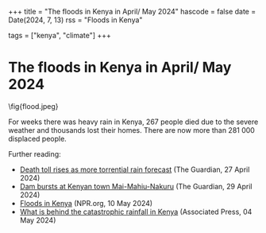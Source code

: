 +++
title = "The floods in Kenya in April/ May 2024"
hascode = false
date = Date(2024, 7, 13)
rss = "Floods in Kenya"

tags = ["kenya", "climate"]
+++


# The floods in Kenya in April/ May 2024

\fig{flood.jpeg}

For weeks there was heavy rain in Kenya, 267 people died due to the severe weather and thousands lost their homes. There are now more than 281 000 displaced people.

Further reading:
- [Death toll rises as more torrential rain forecast](https://www.theguardian.com/world/2024/apr/27/kenya-flood-death-toll-rises-as-more-torrential-rain-forecast) (The Guardian, 27 April 2024)
- [Dam bursts at Kenyan town Mai-Mahiu-Nakuru](https://www.theguardian.com/world/2024/apr/29/dam-burst-kenyan-town-mai-mahiu-nakuru) (The Guardian, 29 April 2024)
- [Floods in Kenya](https://www.npr.org/sections/goatsandsoda/2024/05/10/1250193947/floods-kenya) (NPR.org, 10 May 2024)
- [What is behind the catastrophic rainfall in Kenya](https://www.voanews.com/a/what-s-behind-the-catastrophic-rainfall-in-kenya-/7596159.html) (Associated Press, 04 May 2024)
